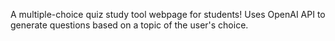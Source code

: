 A multiple-choice quiz study tool webpage for students! Uses OpenAI API to generate questions based on a topic of the user's choice.
